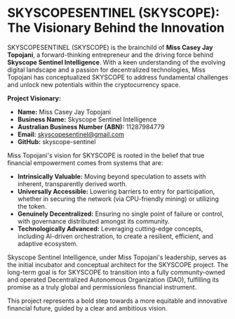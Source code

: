 # SKYSCOPESENTINEL (SKYSCOPE): The Visionary Behind the Innovation

SKYSCOPESENTINEL (SKYSCOPE) is the brainchild of **Miss Casey Jay Topojani**, a forward-thinking entrepreneur and the driving force behind **Skyscope Sentinel Intelligence**. With a keen understanding of the evolving digital landscape and a passion for decentralized technologies, Miss Topojani has conceptualized SKYSCOPE to address fundamental challenges and unlock new potentials within the cryptocurrency space.

**Project Visionary:**

*   **Name:** Miss Casey Jay Topojani
*   **Business Name:** Skyscope Sentinel Intelligence
*   **Australian Business Number (ABN):** 11287984779
*   **Email:** skyscopesentinel@gmail.com
*   **GitHub:** skyscope-sentinel

Miss Topojani's vision for SKYSCOPE is rooted in the belief that true financial empowerment comes from systems that are:

*   **Intrinsically Valuable:** Moving beyond speculation to assets with inherent, transparently derived worth.
*   **Universally Accessible:** Lowering barriers to entry for participation, whether in securing the network (via CPU-friendly mining) or utilizing the token.
*   **Genuinely Decentralized:** Ensuring no single point of failure or control, with governance distributed amongst its community.
*   **Technologically Advanced:** Leveraging cutting-edge concepts, including AI-driven orchestration, to create a resilient, efficient, and adaptive ecosystem.

Skyscope Sentinel Intelligence, under Miss Topojani's leadership, serves as the initial incubator and conceptual architect for the SKYSCOPE project. The long-term goal is for SKYSCOPE to transition into a fully community-owned and operated Decentralized Autonomous Organization (DAO), fulfilling its promise as a truly global and permissionless financial instrument.

This project represents a bold step towards a more equitable and innovative financial future, guided by a clear and ambitious vision.
